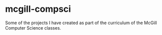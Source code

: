 # mcgill-compsci
Some of the projects I have created as part of the curriculum of the McGill Computer Science classes.
